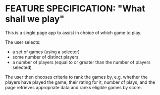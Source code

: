 # FEATURE SPECIFICATION: "What shall we play"

This is a single page app to assist in choice of which game to play.

The user selects:
 * a set of games (using a selector)
 * some number of distinct players
 * a number of players (equal to or greater than the number of players selected)

 The user then chooses criteria to rank the games by, e.g. whether the players have played the game, their rating for it,
 number of plays, and the page retrieves appropriate data and ranks eligible games by score.